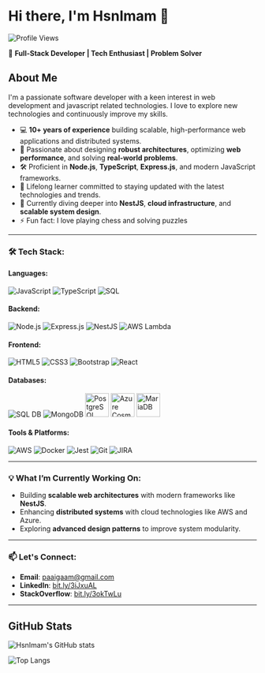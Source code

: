 # Hi there, I'm HsnImam 👋

![Profile Views](https://komarev.com/ghpvc/?username=HsnImam&color=blueviolet)

🌟 **Full-Stack Developer | Tech Enthusiast | Problem Solver**  


## About Me

I'm a passionate software developer with a keen interest in web development and javascript related technologies. I love to explore new technologies and continuously improve my skills.

- 💻 **10+ years of experience** building scalable, high-performance web applications and distributed systems.  
- 🎯 Passionate about designing **robust architectures**, optimizing **web performance**, and solving **real-world problems**.  
- 🛠 Proficient in **Node.js**, **TypeScript**, **Express.js**, and modern JavaScript frameworks.  
- 🧠 Lifelong learner committed to staying updated with the latest technologies and trends.  
- 🌱 Currently diving deeper into **NestJS**, **cloud infrastructure**, and **scalable system design**.
- ⚡ Fun fact: I love playing chess and solving puzzles 

---

### 🛠 Tech Stack:

#### **Languages**:
<p align="left">
  <img src="https://img.icons8.com/color/48/000000/javascript.png" alt="JavaScript" />
  <img src="https://img.icons8.com/color/48/000000/typescript.png" alt="TypeScript" />
  <img src="https://img.icons8.com/ios-filled/50/000000/sql.png" alt="SQL" />
</p>

#### **Backend**:
<p align="left">
  <img src="https://img.icons8.com/color/48/000000/nodejs.png" alt="Node.js" />
  <img src="https://img.icons8.com/ios/50/000000/express-js.png" alt="Express.js" />
  <img src="https://img.icons8.com/color/48/000000/nestjs.png" alt="NestJS" />
  <img src="https://img.icons8.com/color/48/000000/amazon-web-services.png" alt="AWS Lambda" />
</p>

#### **Frontend**:
<p align="left">
  <img src="https://img.icons8.com/color/48/000000/html-5.png" alt="HTML5" />
  <img src="https://img.icons8.com/color/48/000000/css3.png" alt="CSS3" />
  <img src="https://img.icons8.com/color/48/000000/bootstrap.png" alt="Bootstrap" />
  <img src="https://img.icons8.com/?size=48&id=bzf0DqjXFHIW&format=png" alt="React" />
</p>

#### **Databases**:
<p align="left">
  <img src="https://img.icons8.com/ios-filled/50/000000/sql.png" alt="SQL DB" />
  <img src="https://img.icons8.com/color/48/000000/mongodb.png" alt="MongoDB" />
  <img src="https://upload.wikimedia.org/wikipedia/commons/2/29/Postgresql_elephant.svg" alt="PostgreSQL" height="48" />
  <img src="https://upload.wikimedia.org/wikipedia/commons/a/a8/Microsoft_Azure_Logo.svg" alt="Azure Cosmos DB" height="48" />
  <img src="https://mariadb.com/wp-content/themes/mariadb-sage/public/images/mariadb-logo-mark.88b2ec.png" alt="MariaDB" height="48" />
</p>

#### **Tools & Platforms**:
<p align="left">
  <img src="https://img.icons8.com/color/48/000000/amazon-web-services.png" alt="AWS" />
  <img src="https://img.icons8.com/color/48/000000/docker.png" alt="Docker" />
  <img src="https://img.icons8.com/ios-filled/50/000000/javascript-logo.png" alt="Jest" />
  <img src="https://img.icons8.com/color/48/000000/git.png" alt="Git" />
  <img src="https://img.icons8.com/color/48/000000/jira.png" alt="JIRA" />
</p>

---

### 💡 What I’m Currently Working On:
- Building **scalable web architectures** with modern frameworks like **NestJS**.  
- Enhancing **distributed systems** with cloud technologies like AWS and Azure.  
- Exploring **advanced design patterns** to improve system modularity.  

---

### 📫 Let's Connect:
- **Email**: paaigaam@gmail.com  
- **LinkedIn**: [bit.ly/3iJxuAL](https://bit.ly/3iJxuAL)  
- **StackOverflow**: [bit.ly/3okTwLu](https://bit.ly/3okTwLu)  

---

## GitHub Stats

![HsnImam's GitHub stats](https://github-readme-stats.vercel.app/api?username=HsnImam&show_icons=true&theme=radical)

![Top Langs](https://github-readme-stats.vercel.app/api/top-langs/?username=HsnImam&layout=compact&theme=radical)
